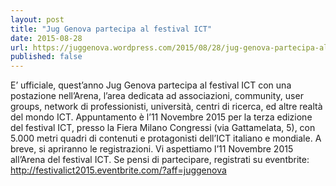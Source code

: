 ```yaml
---
layout: post
title: "Jug Genova partecipa al festival ICT"
date: 2015-08-28
url: https://juggenova.wordpress.com/2015/08/28/jug-genova-partecipa-al-festival-ict/
published: false 
---
```


E’ ufficiale, quest’anno Jug Genova partecipa al festival ICT con una postazione nell’Arena, l’area dedicata ad associazioni, community, user groups, network di professionisti, università, centri di ricerca, ed altre realtà del mondo ICT. Appuntamento è l’11 Novembre 2015 per la terza edizione del festival ICT, presso la Fiera Milano Congressi (via Gattamelata, 5), con 5.000 metri quadri di contenuti e protagonisti dell’ICT italiano e mondiale. A breve, si apriranno le registrazioni. Vi aspettiamo l’11 Novembre 2015 all’Arena del festival ICT. Se pensi di partecipare, registrati su eventbrite: http://festivalict2015.eventbrite.com/?aff=juggenova 